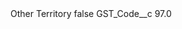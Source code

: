 <?xml version="1.0" encoding="UTF-8"?>
<CustomMetadata xmlns="http://soap.sforce.com/2006/04/metadata" xmlns:xsi="http://www.w3.org/2001/XMLSchema-instance" xmlns:xsd="http://www.w3.org/2001/XMLSchema">
    <label>Other Territory</label>
    <protected>false</protected>
    <values>
        <field>GST_Code__c</field>
        <value xsi:type="xsd:double">97.0</value>
    </values>
</CustomMetadata>
